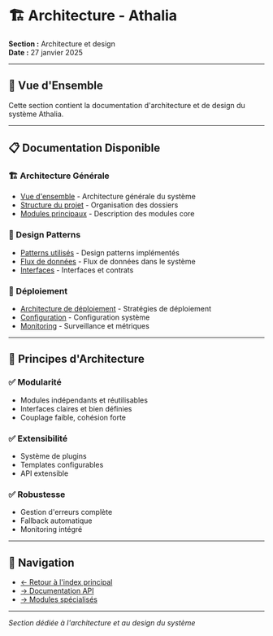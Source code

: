 # 🏗️ Architecture - Athalia

**Section :** Architecture et design  
**Date :** 27 janvier 2025

---

## 🎯 **Vue d'Ensemble**

Cette section contient la documentation d'architecture et de design du système Athalia.

---

## 📋 **Documentation Disponible**

### **🏗️ Architecture Générale**
- [Vue d'ensemble](OVERVIEW.md) - Architecture générale du système
- [Structure du projet](STRUCTURE.md) - Organisation des dossiers
- [Modules principaux](MODULES.md) - Description des modules core

### **🔧 Design Patterns**
- [Patterns utilisés](PATTERNS.md) - Design patterns implémentés
- [Flux de données](DATA_FLOW.md) - Flux de données dans le système
- [Interfaces](INTERFACES.md) - Interfaces et contrats

### **🚀 Déploiement**
- [Architecture de déploiement](DEPLOYMENT.md) - Stratégies de déploiement
- [Configuration](CONFIGURATION.md) - Configuration système
- [Monitoring](MONITORING.md) - Surveillance et métriques

---

## 🎯 **Principes d'Architecture**

### **✅ Modularité**
- Modules indépendants et réutilisables
- Interfaces claires et bien définies
- Couplage faible, cohésion forte

### **✅ Extensibilité**
- Système de plugins
- Templates configurables
- API extensible

### **✅ Robustesse**
- Gestion d'erreurs complète
- Fallback automatique
- Monitoring intégré

---

## 🔗 **Navigation**

- [← Retour à l'index principal](../README.md)
- [→ Documentation API](../API/)
- [→ Modules spécialisés](../ROBOTICS/)

---

*Section dédiée à l'architecture et au design du système* 